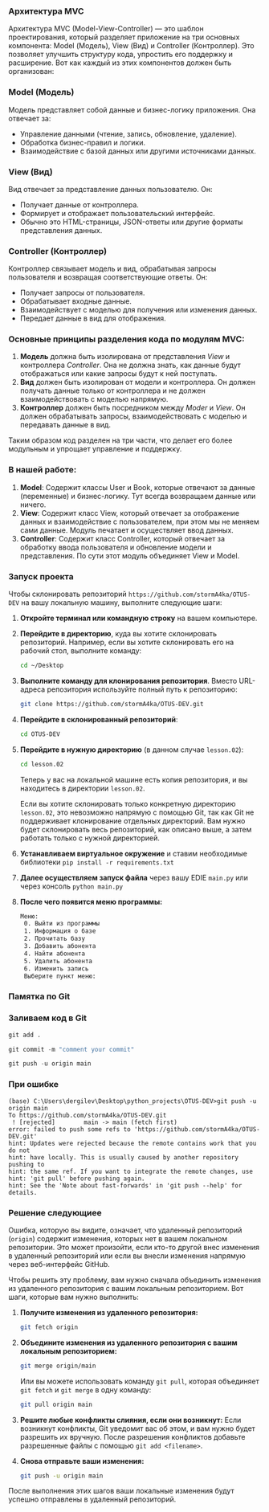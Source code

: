 ### Архитектура MVC
Архитектура MVC (Model-View-Controller) — это шаблон проектирования, который разделяет приложение на три основных компонента: Model (Модель), View (Вид) и Controller (Контроллер). Это позволяет улучшить структуру кода, упростить его поддержку и расширение. Вот как каждый из этих компонентов должен быть организован:

### Model (Модель)
Модель представляет собой данные и бизнес-логику приложения. Она отвечает за:
- Управление данными (чтение, запись, обновление, удаление).
- Обработка бизнес-правил и логики.
- Взаимодействие с базой данных или другими источниками данных.

### View (Вид)
Вид отвечает за представление данных пользователю. Он:
- Получает данные от контроллера.
- Формирует и отображает пользовательский интерфейс.
- Обычно это HTML-страницы, JSON-ответы или другие форматы представления данных.

### Controller (Контроллер)
Контроллер связывает модель и вид, обрабатывая запросы пользователя и возвращая соответствующие ответы. Он:
- Получает запросы от пользователя.
- Обрабатывает входные данные.
- Взаимодействует с моделью для получения или изменения данных.
- Передает данные в вид для отображения.

### Основные принципы разделения кода по модулям MVC:
1. **Модель** должна быть изолирована от представления _View_ и контроллера _Controller_. Она не должна знать, как данные будут отображаться или какие запросы будут к ней поступать.
2. **Вид** должен быть изолирован от модели и контроллера. Он должен получать данные только от контроллера и не должен взаимодействовать с моделью напрямую.
3. **Контроллер** должен быть посредником между _Moder_ и _View_. Он должен обрабатывать запросы, взаимодействовать с моделью и передавать данные в вид.

Таким образом код разделен на три части, что делает его более модульным и упрощает управление и поддержку.
### В нашей работе:
1. **Model**: Содержит классы User и Book, которые отвечают за данные (переменные) и бизнес-логику. Тут всегда возвращаем данные или ничего.
2. **View**: Содержит класс View, который отвечает за отображение данных и взаимодействие с пользователем, при этом мы не меняем сами данные. Модуль печатает и осуществляет ввод данных.
3. **Controller**: Содержит класс Controller, который отвечает за обработку ввода пользователя и обновление модели и представления. По сути этот модуль объединяет View и Model. 


### Запуск проекта

Чтобы склонировать репозиторий `https://github.com/stormA4ka/OTUS-DEV` на вашу локальную машину, выполните следующие шаги:

1. **Откройте терминал или командную строку** на вашем компьютере.

2. **Перейдите в директорию**, куда вы хотите склонировать репозиторий. Например, если вы хотите склонировать его на рабочий стол, выполните команду:
   ```sh
   cd ~/Desktop
   ```

3. **Выполните команду для клонирования репозитория**. Вместо URL-адреса репозитория используйте полный путь к репозиторию:
   ```sh
   git clone https://github.com/stormA4ka/OTUS-DEV.git
   ```

4. **Перейдите в склонированный репозиторий**:
   ```sh
   cd OTUS-DEV
   ```

5. **Перейдите в нужную директорию** (в данном случае `lesson.02`):
   ```sh
   cd lesson.02
   ```
    Теперь у вас на локальной машине есть копия репозитория, и вы находитесь в директории `lesson.02`.
    
    Если вы хотите склонировать только конкретную директорию `lesson.02`, это невозможно напрямую с помощью Git, так как Git не поддерживает клонирование отдельных директорий. Вам нужно будет склонировать весь репозиторий, как описано выше, а затем работать только с нужной директорией.
6. **Устанавливаем виртуальное окружение** и ставим необходимые библиотеки `pip install -r requirements.txt`
6. **Далее осуществляем запуск файла** через вашу EDIE `main.py` или через консоль `python main.py`
7. **После чего появится меню программы:**
   ```sh
   Меню:
    0. Выйти из программы
    1. Информация о базе
    2. Прочитать базу
    3. Добавить абонента
    4. Найти абонента
    5. Удалить абонента
    6. Изменить запись
    Выберите пункт меню: 
   ```





### Памятка по Git
### Заливаем код в Git
```python
git add .

git commit -m "comment your commit"

git push -u origin main
```
### При ошибке
```
(base) C:\Users\dergilev\Desktop\python_projects\OTUS-DEV>git push -u origin main
To https://github.com/stormA4ka/OTUS-DEV.git
 ! [rejected]        main -> main (fetch first)
error: failed to push some refs to 'https://github.com/stormA4ka/OTUS-DEV.git'
hint: Updates were rejected because the remote contains work that you do not
hint: have locally. This is usually caused by another repository pushing to
hint: the same ref. If you want to integrate the remote changes, use
hint: 'git pull' before pushing again.
hint: See the 'Note about fast-forwards' in 'git push --help' for details.

```
### Решение следующиее
Ошибка, которую вы видите, означает, что удаленный репозиторий (`origin`) содержит изменения, которых нет в вашем локальном репозитории. Это может произойти, если кто-то другой внес изменения в удаленный репозиторий или если вы внесли изменения напрямую через веб-интерфейс GitHub.

Чтобы решить эту проблему, вам нужно сначала объединить изменения из удаленного репозитория с вашим локальным репозиторием. Вот шаги, которые вам нужно выполнить:

1. **Получите изменения из удаленного репозитория:**
   ```sh
   git fetch origin
   ```

2. **Объедините изменения из удаленного репозитория с вашим локальным репозиторием:**
   ```sh
   git merge origin/main
   ```

   Или вы можете использовать команду `git pull`, которая объединяет `git fetch` и `git merge` в одну команду:
   ```sh
   git pull origin main
   ```

3. **Решите любые конфликты слияния, если они возникнут:**
   Если возникнут конфликты, Git уведомит вас об этом, и вам нужно будет разрешить их вручную. После разрешения конфликтов добавьте разрешенные файлы с помощью `git add <filename>`.

4. **Снова отправьте ваши изменения:**
   ```sh
   git push -u origin main
   ```

После выполнения этих шагов ваши локальные изменения будут успешно отправлены в удаленный репозиторий.